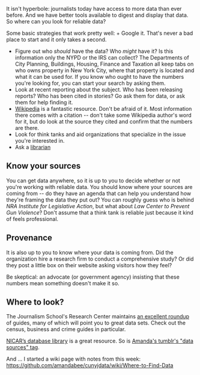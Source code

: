 It isn't hyperbole: journalists today have access to more data than ever before. And we have better tools available to digest and display that data. So where can you look for reliable data?

Some basic strategies that work pretty well: + Google it. That's never a bad place to start and it only takes a second.  

 - Figure out who *should* have the data? Who *might* have it? Is this information only the NYPD or the IRS can collect? The Departments of City Planning, Buildings, Housing, Finance and Taxation all keep tabs on who owns property in New York City, where that property is located and what it can be used for. If you know who ought to have the numbers you're looking for, you can start your search by asking them.  
 - Look at recent reporting about the subject. Who has been releasing reports? Who has been cited in stories? Go ask them for data, or ask them for help finding it.  
 - [Wikipedia][1] is a fantastic resource. Don't be afraid of it. Most information there comes with a citation -- don't take some Wikipedia author's word for it, but do look at the source they cited and confirm that the numbers are there.  
 - Look for think tanks and aid organizations that specialize in the issue you're interested in.  
 - Ask a [librarian][2]

## Know your sources

You can get data anywhere, so it is up to you to decide whether or not you're working with reliable data. You should know where your sources are coming from -- do they have an agenda that can help you understand how they're framing the data they put out? You can roughly guess who is behind *NRA Institute for Legislative Action*, but what about *Law Center to Prevent Gun Violence*? Don't assume that a think tank is reliable just because it kind of feels professional.

## Provenance

It is also up to you to know where your data is coming from. Did the organization hire a research firm to conduct a comprehensive study? Or did they post a little box on their website asking visitors how they feel?

Be skeptical: an advocate (or government agency) insisting that these numbers mean something doesn't make it so.

## Where to look?

The Journalism School's Research Center maintains [an excellent roundup][3] of guides, many of which will point you to great data sets. Check out the census, business and crime guides in particular.

[NICAR’s database library][4] is a great resource. So is [Amanda's tumblr's "data sources" tag][5].

And ... I started a wiki page with notes from this week: <https://github.com/amandabee/cunyjdata/wiki/Where-to-Find-Data>

 [1]: http://en.wikipedia.org/wiki/Main_Page
 [2]: http://www.journalism.cuny.edu/research-center/
 [3]: http://researchcenter.journalism.cuny.edu/research-guides/
 [4]: http://ire.org/nicar/
 [5]: http://jour72312.tumblr.com/tagged/data-sources
